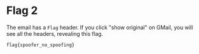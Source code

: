 Flag 2
======

The email has a `Flag` header. If you click "show original" on GMail, you will
see all the headers, revealing this flag.

```
flag{spoofer_no_spoofing}
```
